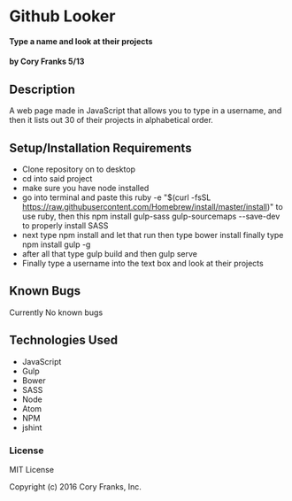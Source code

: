 # Github Looker

#### Type a name and look at their projects

#### by Cory Franks 5/13
## Description
A web page made in JavaScript that allows you to type in a username, and then it lists out 30 of their projects in alphabetical order.

## Setup/Installation Requirements

* Clone repository on to desktop
* cd into said project
* make sure you have node installed
* go into terminal and paste this ruby -e "$(curl -fsSL https://raw.githubusercontent.com/Homebrew/install/master/install)" to use ruby, then this npm install gulp-sass gulp-sourcemaps --save-dev to properly install SASS
* next type npm install and let that run then type bower install finally type npm install gulp -g
* after all that type gulp build and then gulp serve
* Finally type a username into the text box and look at their projects



## Known Bugs
Currently No known bugs

## Technologies Used
* JavaScript
* Gulp
* Bower
* SASS
* Node
* Atom
* NPM
* jshint

### License

MIT License

Copyright (c) 2016 Cory Franks, Inc.
